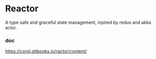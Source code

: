 # Reactor

A type safe and graceful state management, inpired by redux and akka actor.

### doc
https://corol.gitbooks.io/ractor/content/
